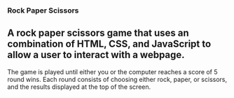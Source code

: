 ### Rock Paper Scissors
A rock paper scissors game that uses an combination of HTML, CSS, and JavaScript to allow a user to interact with a webpage.
-----
The game is played until either you or the computer reaches a score of 5 round wins. 
Each round consists of choosing either rock, paper, or scissors, and the results displayed at the top of the screen.
